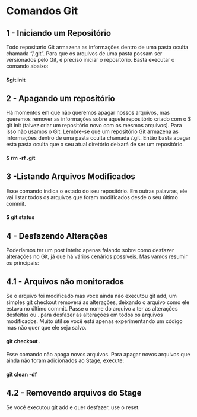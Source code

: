 # Comandos Git
## 1 - Iniciando um Repositório
Todo repositørio Git armazena as informações dentro de uma pasta oculta chamada “/.git”. Para que os arquivos de uma pasta possam ser versionados pelo Git, é preciso iniciar o repositório. Basta executar o comando abaixo:

#### $git init


## 2 - Apagando um repositório
Há momentos em que não queremos apagar nossos arquivos, mas queremos remover as informações sobre aquele repositório criado com o $ git init (talvez criar um repositório novo com os mesmos arquivos). Para isso não usamos o Git. Lembre-se que um repositório Git armazena as informações dentro de uma pasta oculta chamada /.git. Então basta apagar esta pasta oculta que o seu atual diretório deixará de ser um repositório.

#### $ rm -rf .git

## 3 -Listando Arquivos Modificados
Esse comando indica o estado do seu repositório. Em outras palavras, ele vai listar todos os arquivos que foram modificados desde o seu último commit.

#### $ git status


## 4 - Desfazendo Alterações
Poderíamos ter um post inteiro apenas falando sobre como desfazer alterações no Git, já que há vários cenários possíveis. Mas vamos resumir os principais:

## 4.1 - Arquivos não monitorados
Se o arquivo foi modificado mas você ainda não executou git add, um simples git checkout removerá as alterações, deixando o arquivo como ele estava no último commit. Passe o nome do arquivo a ter as alterações desfeitas ou . para desfazer as alterações em todos os arquivos modificados. Muito útil se você está apenas experimentando um código mas não quer que ele seja salvo.

#### git checkout .

Esse comando não apaga novos arquivos. Para apagar novos arquivos que ainda não foram adicionados ao Stage, execute:

#### git clean -df

## 4.2 - Removendo arquivos do Stage
Se você executou git add e quer desfazer, use o reset.
